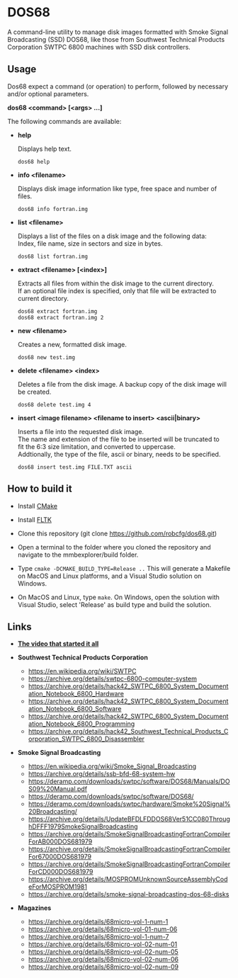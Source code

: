 # DOS68
A command-line utility to manage disk images formatted with Smoke Signal Broadcasting (SSD) DOS68, like those from Southwest Technical Products Corporation SWTPC 6800 machines with SSD disk controllers.

## Usage
Dos68 expect a command (or operation) to perform, followed by necessary and/or optional parameters.

**dos68 \<command\> [\<args\> ...]**

The following commands are available:
  
* **help**

  Displays help text.

      dos68 help

* **info \<filename\>**

  Displays disk image information like type, free space and number of files.

      dos68 info fortran.img

* **list \<filename\>**

  Displays a list of the files on a disk image and the following data:\
  Index, file name, size in sectors and size in bytes.

      dos68 list fortran.img

* **extract \<filename\> [\<index\>]**

  Extracts all files from within the disk image to the current directory.\
  If an optional file index is specified, only that file will be extracted to\
  current directory.

      dos68 extract fortran.img
      dos68 extract fortran.img 2

* **new \<filename\>**

  Creates a new, formatted disk image.

      dos68 new test.img

* **delete \<filename\> \<index\>**

  Deletes a file from the disk image.
  A backup copy of the disk image will be created.

      dos68 delete test.img 4

* **insert \<image filename\> \<filename to insert\> \<ascii|binary\>**

  Inserts a file into the requested disk image.\
  The name and extension of the file to be inserted will be truncated to\
  fit the 6:3 size limitation, and converted to uppercase.\
  Addtionally, the type of the file, ascii or binary, needs to be specified.

      dos68 insert test.img FILE.TXT ascii

## How to build it

* Install [CMake](https://cmake.org/)

* Install [FLTK](https://www.fltk.org/)

* Clone this repository (git clone https://github.com/robcfg/dos68.git)

* Open a terminal to the folder where you cloned the repository and navigate to the mmbexplorer/build folder.

* Type `cmake -DCMAKE_BUILD_TYPE=Release ..` This will generate a Makefile on MacOS and Linux platforms, and a Visual Studio solution on Windows.

* On MacOS and Linux, type `make`. On Windows, open the solution with Visual Studio, select 'Release' as build type and build the solution.

## Links    
* **[The video that started it all](https://www.youtube.com/watch?v=ApNEkeAL4fA)**

* **Southwest Technical Products Corporation**
  * https://en.wikipedia.org/wiki/SWTPC
  * https://archive.org/details/swtpc-6800-computer-system
  * https://archive.org/details/hack42_SWTPC_6800_System_Documentation_Notebook_6800_Hardware
  * https://archive.org/details/hack42_SWTPC_6800_System_Documentation_Notebook_6800_Software
  * https://archive.org/details/hack42_SWTPC_6800_System_Documentation_Notebook_6800_Programming
  * https://archive.org/details/hack42_Southwest_Technical_Products_Corporation_SWTPC_6800_Disassembler

* **Smoke Signal Broadcasting**
  * https://en.wikipedia.org/wiki/Smoke_Signal_Broadcasting
  * https://archive.org/details/ssb-bfd-68-system-hw
  * https://deramp.com/downloads/swtpc/software/DOS68/Manuals/DOS09%20Manual.pdf
  * https://deramp.com/downloads/swtpc/software/DOS68/
  * https://deramp.com/downloads/swtpc/hardware/Smoke%20Signal%20Broadcasting/
  * https://archive.org/details/UpdateBFDLFDDOS68Ver51CC080ThroughDFFF1979SmokeSignalBroadcasting
  * https://archive.org/details/SmokeSignalBroadcastingFortranCompilerForAB000DOS681979
  * https://archive.org/details/SmokeSignalBroadcastingFortranCompilerFor67000DOS681979
  * https://archive.org/details/SmokeSignalBroadcastingFortranCompilerForCD000DOS681979
  * https://archive.org/details/MOSPROMUnknownSourceAssemblyCodeForMOSPROM1981
  * https://archive.org/details/smoke-signal-broadcasting-dos-68-disks

* **Magazines**
  * https://archive.org/details/68micro-vol-1-num-1
  * https://archive.org/details/68micro-vol-01-num-06
  * https://archive.org/details/68micro-vol-1-num-7
  * https://archive.org/details/68micro-vol-02-num-01
  * https://archive.org/details/68micro-vol-02-num-05
  * https://archive.org/details/68micro-vol-02-num-06
  * https://archive.org/details/68micro-vol-02-num-09

